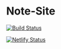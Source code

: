 # Note-Site

[![Build Status](https://travis-ci.org/85Ryan/note-site.svg?branch=master)](https://travis-ci.org/85Ryan/note-site)

[![Netlify Status](https://api.netlify.com/api/v1/badges/2f33dbbd-b78a-4802-9267-f0dba25fb28a/deploy-status)](https://app.netlify.com/sites/elated-benz-694bd0/deploys)